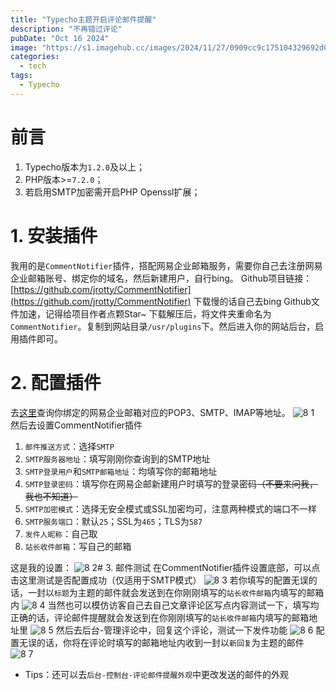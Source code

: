 ```yaml
---
title: "Typecho主题开启评论邮件提醒"
description: "不再错过评论"
pubDate: "Oct 16 2024"
image: "https://s1.imagehub.cc/images/2024/11/27/0909cc9c175104329692d0c0f66034ea.png"
categories:
  - tech
tags:
  - Typecho
---
```

# 前言
1. Typecho版本为`1.2.0`及以上；
2. PHP版本>=`7.2.0`；
3. 若启用SMTP加密需开启PHP Openssl扩展；

# 1. 安装插件
我用的是`CommentNotifier`插件，搭配网易企业邮箱服务，需要你自己去注册网易企业邮箱账号、绑定你的域名，然后新建用户，自行bing。
Github项目链接：[https://github.com/jrotty/CommentNotifier](https://github.com/jrotty/CommentNotifier)
下载慢的话自己去bing Github文件加速，记得给项目作者点颗Star~
下载解压后，将文件夹重命名为`CommentNotifier`。复制到网站目录`/usr/plugins`下。然后进入你的网站后台，启用插件即可。

# 2. 配置插件
去[这里](https://qiye.163.com/help/client-profile.html)查询你绑定的网易企业邮箱对应的POP3、SMTP、IMAP等地址。
![8 1](https://s1.imagehub.cc/images/2024/12/16/edf223d9874eb393995e0d7043d929c4.png)
然后去设置CommentNotifier插件
1. `邮件推送方式`：选择`SMTP`
2. `SMTP服务器地址`：填写刚刚你查询到的SMTP地址
3. `SMTP登录用户`和`SMTP邮箱地址`：均填写你的邮箱地址
4. `SMTP登录密码`：填写你在网易企邮新建用户时填写的登录密码~~（不要来问我，我也不知道）~~
5. `SMTP加密模式`：选择无安全模式或SSL加密均可，注意两种模式的端口不一样
6. `SMTP服务端口`：默认`25`；SSL为`465`；TLS为`587`
7. `发件人昵称`：自己取
8. `站长收件邮箱`：写自己的邮箱

这是我的设置：
![8 2](https://s1.imagehub.cc/images/2024/12/16/2a9f32ae10705a6e3e60e73d59de7eaf.png)# 3. 邮件测试
在CommentNotifier插件设置底部，可以点击这里测试是否配置成功（仅适用于SMTP模式）
![8 3](https://s1.imagehub.cc/images/2024/12/16/9b55a447cbd4cb045a800789787e56f0.png)
若你填写的配置无误的话，一封以`标题`为主题的邮件就会发送到在你刚刚填写的`站长收件邮箱`内填写的邮箱内
![8 4](https://s1.imagehub.cc/images/2024/12/16/74a85e802bb913eb242db33c85edd136.png)
当然也可以模仿访客自己去自己文章评论区写点内容测试一下，填写均正确的话，评论邮件提醒就会发送到在你刚刚填写的`站长收件邮箱`内填写的邮箱地址里
![8 5](https://s1.imagehub.cc/images/2024/12/16/5d36d3a6e6005eca99ddc6acdc5a3f20.jpg)
然后去后台-管理评论中，回复这个评论，测试一下发件功能
![8 6](https://s1.imagehub.cc/images/2024/12/16/fd2385168061f8bce084fe489c018722.png)
配置无误的话，你将在评论时填写的邮箱地址内收到一封以`新回复`为主题的邮件
![8 7](https://s1.imagehub.cc/images/2024/12/16/2ff74efe3bba8e6ab7579cf7e7d09397.png)
- Tips：还可以去`后台-控制台-评论邮件提醒外观`中更改发送的邮件的外观

